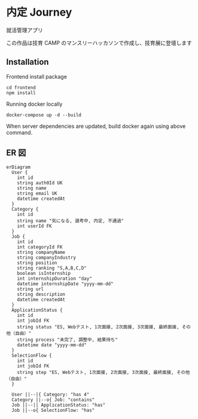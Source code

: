 # 内定 Journey

就活管理アプリ

この作品は技育 CAMP のマンスリーハッカソンで作成し、技育展に登壇します

## Installation

Frontend install package

```
cd frontend
npm install
```

Running docker locally

```
docker-compose up -d --build
```

When server dependencies are updated, build docker again using above command.

## ER 図

```mermaid
erDiagram
  User {
    int id
    string auth0Id UK
    string name
    string email UK
    datetime createdAt
  }
  Category {
    int id
    string name "気になる, 選考中, 内定, 不通過"
    int userId FK
  }
  Job {
    int id
    int categoryId FK
    string companyName
    string companyIndustry
    string position
    string ranking "S,A,B,C,D"
    boolean isInternship
    int internshipDuration "day"
    datetime internshipDate "yyyy-mm-dd"
    string url
    string description
    datetime createdAt
  }
  ApplicationStatus {
    int id
    int jobId FK
    string status "ES, Webテスト, 1次面接, 2次面接, 3次面接, 最終面接, その他（自由）"
    string process "未完了, 調整中, 結果待ち"
    datetime date "yyyy-mm-dd"
  }
  SelectionFlow {
    int id
    int jobId FK
    string step "ES, Webテスト, 1次面接, 2次面接, 3次面接, 最終面接, その他（自由）"
  }

  User ||--|{ Category: "has 4"
  Category ||--o{ Job: "contains"
  Job ||--|| ApplicationStatus: "has"
  Job ||--o{ SelectionFlow: "has"
```
